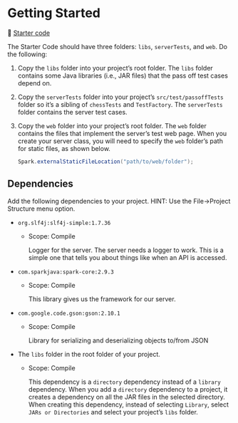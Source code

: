 # Getting Started

📁 [Starter code](starter-code)

The Starter Code should have three folders: `libs`, `serverTests`, and `web`. Do the following:

1. Copy the `libs` folder into your project’s root folder. The `libs` folder contains some Java libraries (i.e., JAR files) that the pass off test cases depend on.
1. Copy the `serverTests` folder into your project’s `src/test/passoffTests` folder so it’s a sibling of `chessTests` and `TestFactory`. The `serverTests` folder contains the server test cases.
1. Copy the `web` folder into your project’s root folder. The `web` folder contains the files that implement the server’s test web page. When you create your server class, you will need to specify the `web` folder’s path for static files, as shown below.

   ```java
   Spark.externalStaticFileLocation("path/to/web/folder");
   ```

## Dependencies

Add the following dependencies to your project. HINT: Use the File->Project Structure menu option.

- `org.slf4j:slf4j-simple:1.7.36`

  - Scope: Compile

    Logger for the server. The server needs a logger to work. This is a simple one that tells you about things like when an API is accessed.

- `com.sparkjava:spark-core:2.9.3`

  - Scope: Compile

    This library gives us the framework for our server.

- `com.google.code.gson:gson:2.10.1`

  - Scope: Compile

    Library for serializing and deserializing objects to/from JSON

- The `libs` folder in the root folder of your project.

  - Scope: Compile

    This dependency is a `directory` dependency instead of a `library` dependency. When you add a `directory` dependency to a project, it creates a dependency on all the JAR files in the selected directory. When creating this dependency, instead of selecting `Library`, select `JARs or Directories` and select your project’s `libs` folder.

